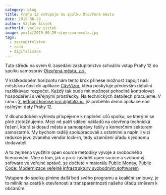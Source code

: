 ```yaml
---
category: blog
title: Praha 12 vstupuje do spolku Otevřená města
date: 2019-06-29
author: Václav Šístek
authorId: vaclav.sistek
image: posts/2019-06-29-otevrena-mesta.jpg
tags:
  - zastupitelstvo
  - rada
  - digitalizace
---
```


Tuto středu na svém 6. zasedání zastupitelstvo schválilo vstup Prahy 12 do spolku samospráv [Otevřená města, z.s.](https://www.otevrenamesta.cz/)

V krátkodobém horizontu nám tento krok přinese možnost zapojit naši městskou část do aplikace [CityVizor](https://www.cityvizor.cz/), která poskytuje především detailní rozklikávací rozpočet. Každý tak bude mít možnost pohodlně kontrolovat hospodaření s veřejnými prostředky. Na technických detailech pracujeme. V rámci [3. jednání komise pro digitalizaci](https://www.praha12.cz/assets/File.ashx?id_org=80112&id_dokumenty=70493) již proběhlo demo aplikace nad reálnými daty Prahy 12.

V dlouhodobém výhledu přispějeme k naplnění cílů spolku, se kterými se plně ztotožňujeme. Mezi ně patří sdílení nákladů na otevřená technická řešení, která si dosud města a samosprávy řešily s komerčním sektorem samostatně. My bychom raději spolupracovali s ostatními a naplnili vizi redukce jevu zvaného vendor lock-in, tedy uzamčení úřadu k jednomu dodavateli.

A to zejména využitím open source metodiky vývoje a svobodného licencování. Více o tom, jak a proč zavádět open source a svobodný software ve veřejné správě, se dočtete v materálu [Public Money, Public Code: Modernizace veřejné infrastruktury svobodným softwarem](https://www.otevrenamesta.cz/media/docs/Public-money-public-code-cs.pdf).

Vstupem do spolku plníme další bod svého programu a koaliční smlouvy, je to milník na cestě k otevřenosti a transparentnosti našeho úřadu směrem k občanům.
